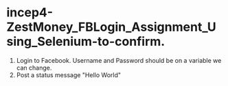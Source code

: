 # incep4-ZestMoney_FBLogin_Assignment_Using_Selenium-to-confirm.

1. Login to Facebook. Username and Password should be on a variable we can change.
2. Post a status message "Hello World"

